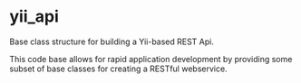 yii_api
=======

Base class structure for building a Yii-based REST Api.

This code base allows for rapid application development by providing some subset of base classes for creating a RESTful webservice.
